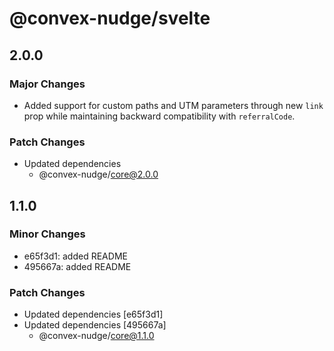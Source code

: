 # @convex-nudge/svelte

## 2.0.0

### Major Changes

- Added support for custom paths and UTM parameters through new `link` prop while maintaining backward compatibility with `referralCode`.

### Patch Changes

- Updated dependencies
  - @convex-nudge/core@2.0.0

## 1.1.0

### Minor Changes

- e65f3d1: added README
- 495667a: added README

### Patch Changes

- Updated dependencies [e65f3d1]
- Updated dependencies [495667a]
  - @convex-nudge/core@1.1.0
